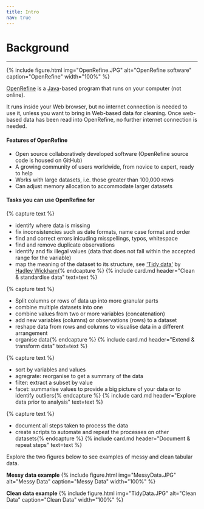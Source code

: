 ```yaml
---
title: Intro
nav: true
---
```

# Background

-----

{% include figure.html img="OpenRefine.JPG" alt="OpenRefine software" caption="OpenRefine" width="100%" %}

[OpenRefine](http://openrefine.org) is a [Java](https://www.java.com/en/)-based program that runs on your computer (not online).

It runs inside your Web browser, but no internet connection is needed to use it, unless you want to bring in Web-based data for cleaning. Once web-based data has been read into OpenRefine, no further internet connection is needed.

#### Features of OpenRefine
  
- Open source collaboratively developed software (OpenRefine source code is housed on GitHub)
- A growing community of users worldwide, from novice to expert, ready to help
- Works with large datasets, i.e. those greater than 100,000 rows
- Can adjust memory allocation to accommodate larger datasets 

#### Tasks you can use OpenRefine for

{% capture text %}
- identify where data is missing
- fix inconsistencies such as date formats, name case format and order
- find and correct errors inlcuding misspellings, typos, whitespace
- find and remove duplicate observations
- identify and fix illegal values (data that does not fall within the accepted range for the variable)
- map the meaning of the dataset to its structure, see ['Tidy data'](https://cran.r-project.org/web/packages/tidyr/vignettes/tidy-data.html) by [Hadley Wickham](http://hadley.nz/){% endcapture %} {% include card.md header="Clean & standardise data" text=text %}

{% capture text %}
- Split columns or rows of data up into more granular parts
- combine multiple datasets into one
- combine values from two or more variables (concatenation)
- add new variables (columns) or observations (rows) to a dataset
- reshape data from rows and columns to visualise data in a different arrangement
- organise data{% endcapture %} {% include card.md header="Extend & transform data" text=text %}

{% capture text %}
- sort by variables and values
- agregrate: reorganise to get a summary of the data
- filter: extract a subset by value
- facet: summarise values to provide a big picture of your data or to identify outliers{% endcapture %} {% include card.md header="Explore data prior to analysis" text=text %}

{% capture text %}
- document all steps taken to process the data
- create scripts to automate and repeat the processes on other datasets{% endcapture %} {% include card.md header="Document & repeat steps" text=text %}

Explore the two figures below to see examples of messy and clean tabular data.

**Messy data example**
{% include figure.html img="MessyData.JPG" alt="Messy Data" caption="Messy Data" width="100%" %}

**Clean data example**
{% include figure.html img="TidyData.JPG" alt="Clean Data" caption="Clean Data" width="100%" %}
